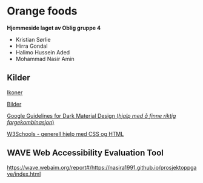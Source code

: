 # Orange foods

**Hjemmeside laget av Oblig gruppe 4**

- Kristian Sørlie
- Hirra Gondal
- Halimo Hussein Aded
- Mohammad Nasir Amin


## Kilder

[Ikoner](https://icons8.com/) 

[Bilder](https://unsplash.com/)

[Google Guidelines for Dark Material Design (*hjalp med å finne riktig fargekombinasjon*)](https://material.io/design/color/dark-theme.html)

[W3Schools - generell hjelp med CSS og HTML](https://w3schools.com/)


## WAVE Web Accessibility Evaluation Tool

https://wave.webaim.org/report#/https://nasira1991.github.io/prosjektoppgave/index.html




